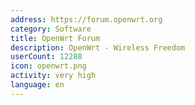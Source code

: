 ```yaml
---
address: https://forum.openwrt.org
category: Software
title: OpenWrt Forum
description: OpenWrt - Wireless Freedom
userCount: 12288
icon: openwrt.png
activity: very high
language: en
---
```

